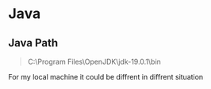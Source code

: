 # Java 

## Java Path

> C:\Program Files\OpenJDK\jdk-19.0.1\bin

For my local machine it could be diffrent in diffrent situation

